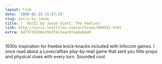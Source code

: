 ```yaml
---
layout: link
date: '2008-02-23 11:57:33'
slug: ascii-by-jason
title: ! 'ASCII by Jason Scott: The Feelies'
link: http://ascii.textfiles.com/archives/000592.html
extra: 6d737355b0a19e3f6c5aac9faa6e02a9
---
```


1930s inspiration for freebie knick-knacks included with Infocom games. I once read about a Lovecraftian play-by-mail game that sent you little props and physical clues with every turn. Sounded cool.